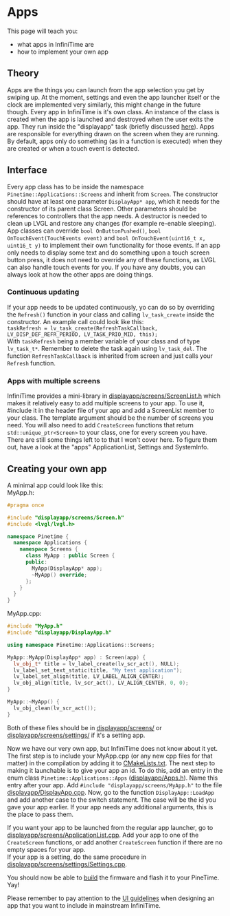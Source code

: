 # Apps
This page will teach you:
- what apps in InfiniTime are
- how to implement your own app

## Theory
Apps are the things you can launch from the app selection you get by swiping up.
At the moment, settings and even the app launcher itself or the clock are implemented very similarly, this might change in the future though.
Every app in InfiniTime is it's own class.
An instance of the class is created when the app is launched and destroyed when the user exits the app.
They run inside the "displayapp" task (briefly discussed [here](./Intro.md)).
Apps are responsible for everything drawn on the screen when they are running.
By default, apps only do something (as in a function is executed) when they are created or when a touch event is detected.

## Interface
Every app class has to be inside the namespace `Pinetime::Applications::Screens` and inherit from `Screen`.
The constructor should have at least one parameter `DisplayApp* app`, which it needs for the constructor of its parent class Screen.
Other parameters should be references to controllers that the app needs.
A destructor is needed to clean up LVGL and restore any changes (for example re-enable sleeping).
App classes can override `bool OnButtonPushed()`, `bool OnTouchEvent(TouchEvents event)` and `bool OnTouchEvent(uint16_t x, uint16_t y)` to implement their own functionality for those events.
If an app only needs to display some text and do something upon a touch screen button press,
it does not need to override any of these functions, as LVGL can also handle touch events for you.
If you have any doubts, you can always look at how the other apps are doing things.

### Continuous updating
If your app needs to be updated continuously, yo can do so by overriding the `Refresh()` function in your class
and calling `lv_task_create` inside the constructor.
An example call could look like this: <br>
`taskRefresh = lv_task_create(RefreshTaskCallback, LV_DISP_DEF_REFR_PERIOD, LV_TASK_PRIO_MID, this);` <br>
With `taskRefresh` being a member variable of your class and of type `lv_task_t*`.
Remember to delete the task again using `lv_task_del`.
The function `RefreshTaskCallback` is inherited from screen and just calls your `Refresh` function.

### Apps with multiple screens
InfiniTime provides a mini-library in [displayapp/screens/ScreenList.h](/src/displayapp/screens/ScreenList.h)
which makes it relatively  easy to add multiple screens to your app.
To use it, #include it in the header file of your app and add a ScreenList member to your class.
The template argument should be the number of screens you need.
You will also need to add `CreateScreen` functions that return `std::unique_ptr<Screen>`
to your class, one for every screen you have.
There are still some things left to to that I won't cover here.
To figure them out, have a look at the "apps" ApplicationList, Settings and SystemInfo.


## Creating your own app
A minimal app could look like this: <br>
MyApp.h:
```cpp
#pragma once

#include "displayapp/screens/Screen.h"
#include <lvgl/lvgl.h>

namespace Pinetime {
  namespace Applications {
    namespace Screens {
      class MyApp : public Screen {
      public:
        MyApp(DisplayApp* app);
        ~MyApp() override;
      };
    }
  }
}
```

MyApp.cpp:
```cpp
#include "MyApp.h"
#include "displayapp/DisplayApp.h"

using namespace Pinetime::Applications::Screens;

MyApp::MyApp(DisplayApp* app) : Screen(app) {
  lv_obj_t* title = lv_label_create(lv_scr_act(), NULL);  
  lv_label_set_text_static(title, "My test application");
  lv_label_set_align(title, LV_LABEL_ALIGN_CENTER);
  lv_obj_align(title, lv_scr_act(), LV_ALIGN_CENTER, 0, 0);
}

MyApp::~MyApp() {
  lv_obj_clean(lv_scr_act());
}
```
Both of these files should be in [displayapp/screens/](/src/displayapp/screens/)
or [displayapp/screens/settings/](/src/displayapp/screens/settings/) if it's a setting app.

Now we have our very own app, but InfiniTime does not know about it yet.
The first step is to include your MyApp.cpp (or any new cpp files for that matter)
in the compilation by adding it to [CMakeLists.txt](/CMakeLists.txt).
The next step to making it launchable is to give your app an id.
To do this, add an entry in the enum class `Pinetime::Applications::Apps` ([displayapp/Apps.h](/src/displayapp/Apps.h)).
Name this entry after your app. Add `#include "displayapp/screens/MyApp.h"` to the file [displayapp/DisplayApp.cpp](/src/displayapp/DisplayApp.cpp).
Now, go to the function `DisplayApp::LoadApp` and add another case to the switch statement.
The case will be the id you gave your app earlier.
If your app needs any additional arguments, this is the place to pass them.

If you want your app to be launched from the regular app launcher, go to [displayapp/screens/ApplicationList.cpp](/src/displayapp/screens/ApplicationList.cpp).
Add your app to one of the `CreateScreen` functions, or add another `CreateScreen` function if there are no empty spaces for your app. <br>
If your app is a setting, do the same procedure in [displayapp/screens/settings/Settings.cpp](/src/displayapp/screens/settings/Settings.cpp).

You should now be able to [build](../buildAndProgram.md) the firmware
and flash it to your PineTime. Yay!

Please remember to pay attention to the [UI guidelines](../ui_guidelines.md)
when designing an app that you want to include in mainstream InfiniTime.
